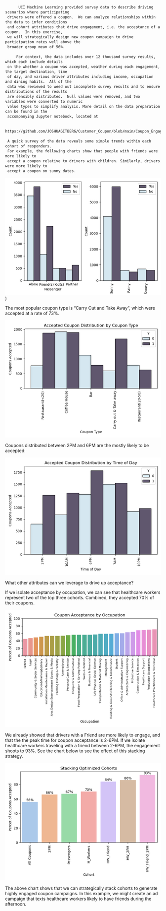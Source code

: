          UCI Machine Learning provided survey data to describe driving scenarios where participating 
     drivers were offered a coupon.  We can analyze relationships within the data to infer conditions 
     and cohort attributes that drive engagement, i.e. the acceptance of a coupon.  In this exercise, 
     we will strategically design new coupon campaign to drive participation rates well above the 
     broader group mean of 56%.
     
         For context, the data includes over 12 thousand survey results, which each include details 
     on the whether a coupon was accepted, weather during each engagement, the target destination, time 
     of day, and various driver attributes including income, occupation and dining habits.  All of the 
     data was reviewed to weed out incomplete survey results and to ensure distributions of the results 
     are sensibly distributed.  Null values were removed, and two variables were converted to numeric 
     value types to simplify analysis. More detail on the data preparation can be found in the 
     accompanying Jupyter notebook, located at 

     https://github.com/JOSHUAGITBERG/Customer_Coupon/blob/main/Coupon_Engagement_Analysis.ipynb.   
    
     A quick survey of the data reveals some simple trends within each cohort of responders.  
     For example, the following charts show that people with friends were more likely to 
     accept a coupon relative to drivers with children. Similarly, drivers were more likely to
     accept a coupon on sunny dates.  

![alt text](https://github.com/JOSHUAGITBERG/Customer_Coupon/blob/main/images/weather_passenger.png))

The most popular coupon type is “Carry Out and Take Away”, which were accepted at a rate of 73%.

![alt text](https://github.com/JOSHUAGITBERG/Customer_Coupon/blob/main/images/coupon.png)

Coupons distributed between 2PM and 6PM are the mostly likely to be accepted:

![alt text](https://github.com/JOSHUAGITBERG/Customer_Coupon/blob/main/images/time.png)

What other attributes can we leverage to drive up acceptance? 

If we isolate acceptance by occupation, we can see that healthcare workers represent 
two of the top three cohorts.  Combined, they accepted 70% of their coupons.  

![alt text](https://github.com/JOSHUAGITBERG/Customer_Coupon/blob/main/images/occupation.png)

We already showed that drivers with a Friend are more likely to engage, and that the the peak 
time for coupon acceptance is 2-6PM.  If we isolate healthcare workers traveling with a friend 
between 2-6PM, the engagement shoots to 93%. See the chart below to see the effect of this 
stacking strategy.  

![alt text](https://github.com/JOSHUAGITBERG/Customer_Coupon/blob/main/images/summary.png)

The above chart shows that we can strategically stack cohorts to generate highly engaged coupon 
campaigns.  In this example, we might create an ad campaign that texts healthcare workers likely 
to have friends during the afternoon.   



